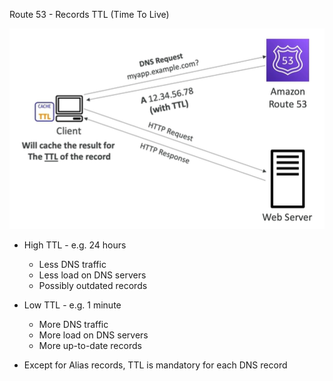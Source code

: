 Route 53 - Records TTL (Time To Live)

![Alt text](images/ttl.png)

- High TTL - e.g. 24 hours
    - Less DNS traffic
    - Less load on DNS servers
    - Possibly outdated records

- Low TTL - e.g. 1 minute
    - More DNS traffic
    - More load on DNS servers
    - More up-to-date records

- Except for Alias records, TTL is mandatory for each DNS record